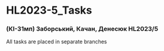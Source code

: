 # HL2023-5_Tasks
### (КІ-31мп) Заборський, Качан, Денесюк HL2023/5

All tasks are placed in separate branches
